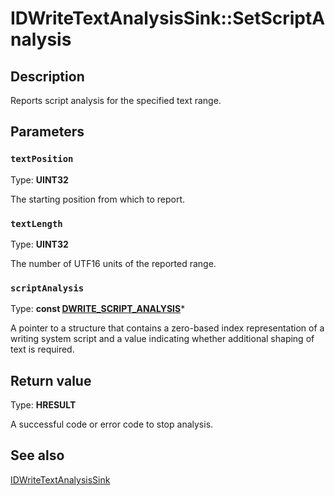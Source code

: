 # IDWriteTextAnalysisSink::SetScriptAnalysis

## Description

Reports script analysis for the specified text range.

## Parameters

### `textPosition`

Type: **UINT32**

The starting position from which to report.

### `textLength`

Type: **UINT32**

The number of UTF16 units of the reported range.

### `scriptAnalysis`

Type: **const [DWRITE_SCRIPT_ANALYSIS](https://learn.microsoft.com/windows/win32/api/dwrite/ns-dwrite-dwrite_script_analysis)***

A pointer to a structure that contains a zero-based index representation of a writing system script and a value indicating whether additional shaping of text is required.

## Return value

Type: **HRESULT**

A successful code or error code to stop analysis.

## See also

[IDWriteTextAnalysisSink](https://learn.microsoft.com/windows/win32/api/dwrite/nn-dwrite-idwritetextanalysissink)